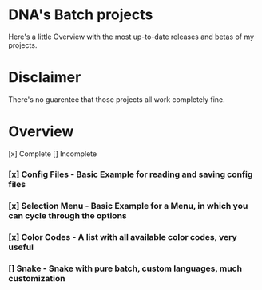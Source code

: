 # DNA's Batch projects
Here's a little Overview with the most up-to-date releases and betas of my projects.

# Disclaimer
There's no guarentee that those projects all work completely fine.

# Overview
[x] Complete [] Incomplete

### [x] Config Files - Basic Example for reading and saving config files
### [x] Selection Menu - Basic Example for a Menu, in which you can cycle through the options
### [x] Color Codes - A list with all available color codes, very useful
### [] Snake - Snake with pure batch, custom languages, much customization
